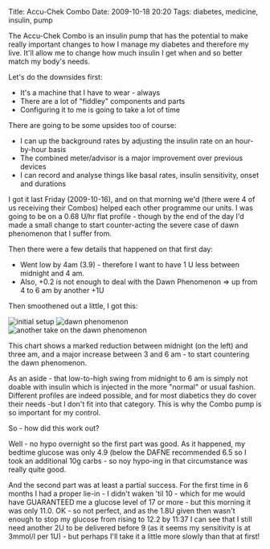 Title: Accu-Chek Combo
Date: 2009-10-18 20:20
Tags: diabetes, medicine, insulin, pump

The Accu-Chek Combo is an insulin pump that has the potential to make really important changes to how I manage my 
diabetes and therefore my live. It'll allow me to change how much insulin I get when and so better match my body's 
needs.

Let's do the downsides first:

* It's a machine that I have to wear - always
* There are a lot of "fiddley" components and parts
* Configuring it to me is going to take a lot of time
 
There are going to be some upsides too of course:

* I can up the background rates by adjusting the insulin rate on an hour-by-hour basis
* The combined meter/advisor is a major improvement over previous devices
* I can record and analyse things like basal rates, insulin sensitivity, onset and durations
 
I got it last Friday (2009-10-16), and on that morning we'd (there were 4 of us receiving their Combos) helped each 
other programme our units. I was going to be on a 0.68 U/hr flat profile - though by the end of the day I'd made a 
small change to start counter-acting the severe case of dawn phenomenon that I suffer from.

Then there were a few details that happened on that first day:

* Went low by 4am (3.9) - therefore I want to have 1 U less between midnight and 4 am.
* Also, +0.2 is not enough to deal with the Dawn Phenomenon => up from 4 to 6 am by another +1U

Then smoothened out a little, I got this:

![initial setup]({filename}/images/Accu-Chek-Combo.1.png)
![dawn phenomenon]({filename}/images/Accu-Chek-Combo.2.png)
![another take on the dawn phenomenon]({filename}/images/Accu-Chek-Combo.3.png)

This chart shows a marked reduction between midnight (on the left) and three am, and a major increase between 3 and 6 
am - to start countering the dawn phenomenon.

As an aside - that low-to-high swing from midnight to 6 am is simply not doable with insulin which is injected in the 
more "normal" or usual fashion. Different profiles are indeed possible, and for most diabetics they do cover their 
needs -but I don't fit into that category. This is why the Combo pump is so important for my control.

So - how did this work out?

Well - no hypo overnight so the first part was good. As it happened, my bedtime glucose was only 4.9 (below the DAFNE 
recommended 6.5 so I took an additional 10g carbs - so noy hypo-ing in that circumstance was really quite good.

And the second part was at least a partial success. For the first time in 6 months I had a proper lie-in - I didn't 
waken 'til 10 - which for me would have GUARANTEED me a glucose level of 17 or more - but this morning it was only 
11.0. OK - so not perfect, and as the 1.8U given then wasn't enough to stop my glucose from rising to 12.2 by 11:37 
I can see that I still need another 2U to be delivered before 9 (as it seems my sensitivity is at 3mmol/l per 1U) - 
but perhaps I'll take it a little more slowly than that at first!

